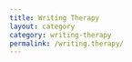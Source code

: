 ```yaml
---
title: Writing Therapy
layout: category
category: writing-therapy
permalink: /writing.therapy/
---
```

